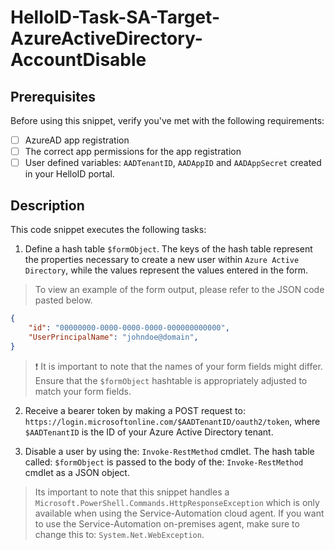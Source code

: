 
# HelloID-Task-SA-Target-AzureActiveDirectory-AccountDisable

## Prerequisites

Before using this snippet, verify you've met with the following requirements:

- [ ] AzureAD app registration
- [ ] The correct app permissions for the app registration
- [ ] User defined variables: `AADTenantID`, `AADAppID` and `AADAppSecret` created in your HelloID portal.

## Description

This code snippet executes the following tasks:

1. Define a hash table `$formObject`. The keys of the hash table represent the properties necessary to create a new user within `Azure Active Directory`, while the values represent the values entered in the form.

> To view an example of the form output, please refer to the JSON code pasted below.

```json
{
    "id": "00000000-0000-0000-0000-000000000000",
    "UserPrincipalName": "johndoe@domain",
}
```

> :exclamation: It is important to note that the names of your form fields might differ. Ensure that the `$formObject` hashtable is appropriately adjusted to match your form fields.

2. Receive a bearer token by making a POST request to: `https://login.microsoftonline.com/$AADTenantID/oauth2/token`, where `$AADTenantID` is the ID of your Azure Active Directory tenant.

3. Disable a user by using the: `Invoke-RestMethod` cmdlet. The hash table called: `$formObject` is passed to the body of the: `Invoke-RestMethod` cmdlet as a JSON object.

> Its important to note that this snippet handles a `Microsoft.PowerShell.Commands.HttpResponseException` which is only available when using the Service-Automation cloud agent. If you want to use the Service-Automation on-premises agent, make sure to change this to: `System.Net.WebException`.
